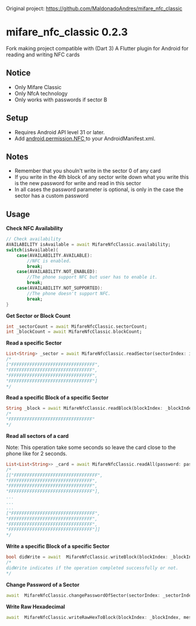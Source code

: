 Original project: https://github.com/MaldonadoAndres/mifare_nfc_classic

# mifare_nfc_classic 0.2.3
Fork making project compatible with (Dart 3)
A Flutter plugin for Android for reading and writing NFC cards

## Notice

- Only Mifare Classic
- Only NfcA technology
- Only works with passwords if sector B

## Setup

- Requires Android API level 31 or later.
- Add [android.permission.NFC ](https://developer.android.com/reference/android/Manifest.permission.html#NFC) to your AndroidManifest.xml.

## Notes

- Remember that you shouln't write in the sector 0 of any card
- If you write in the 4th block of any sector write down what you write this is the new password for write and read in this sector
- In all cases the password parameter is optional, is only in the case the sector has a custom password

## Usage

**Check NFC Availability**

```dart
// Check availability
AVAILABILITY isAvailable = await MifareNfcClassic.availability;
switch(isAvailable){
    case(AVAILABILITY.AVAILABLE):
        //NFC is enabled.
        break;
    case(AVAILABILITY.NOT_ENABLED):
        //The phone support NFC but user has to enable it.
        break;
    case(AVAILABILITY.NOT_SUPPORTED):
        //The phone doesn't support NFC.
        break;
}
```

**Get Sector or Block Count**

```dart
int _sectorCount = await MifareNfcClassic.sectorCount;
int _blockCount = await MifareNfcClassic.blockCount;
```

**Read a specific Sector**

```dart
List<String> _sector = await MifareNfcClassic.readSector(sectorIndex: index, password: password)
/*
["FFFFFFFFFFFFFFFFFFFFFFFFFFFFFFFF",
"FFFFFFFFFFFFFFFFFFFFFFFFFFFFFFFF",
"FFFFFFFFFFFFFFFFFFFFFFFFFFFFFFFF",
"FFFFFFFFFFFFFFFFFFFFFFFFFFFFFFFF"]
*/
```

**Read a specific Block of a specific Sector**

```dart
String _block = await MifareNfcClassic.readBlock(blockIndex: _blockIndex, password: password);
/*
"FFFFFFFFFFFFFFFFFFFFFFFFFFFFFFFF"
*/
```

**Read all sectors of a card**

Note: This operation take some seconds so leave the card close to the phone like for 2 seconds.

```dart
List<List<String>> _card = await MifareNfcClassic.readAll(password: password);
/*
[["FFFFFFFFFFFFFFFFFFFFFFFFFFFFFFFF",
"FFFFFFFFFFFFFFFFFFFFFFFFFFFFFFFF",
"FFFFFFFFFFFFFFFFFFFFFFFFFFFFFFFF",
"FFFFFFFFFFFFFFFFFFFFFFFFFFFFFFFF"],
...
...
...
["FFFFFFFFFFFFFFFFFFFFFFFFFFFFFFFF",
"FFFFFFFFFFFFFFFFFFFFFFFFFFFFFFFF",
"FFFFFFFFFFFFFFFFFFFFFFFFFFFFFFFF",
"FFFFFFFFFFFFFFFFFFFFFFFFFFFFFFFF"]]
*/
```

**Write a specific Block of a specific Sector**

```dart
bool didWrite = await  MifareNfcClassic.writeBlock(blockIndex: _blockIndex, message: _message, password: password);
/*
didWrite indicates if the operation completed successfully or not.
*/
```

**Change Password of a Sector**

```dart
await  MifareNfcClassic.changePasswordOfSector(sectorIndex: _sectorIndex, newPassword: _newPassword, password: password);
```

**Write Raw Hexadecimal**

```dart
await  MifareNfcClassic.writeRawHexToBlock(blockIndex: _blockIndex, message: rawHex, password: password);
```
